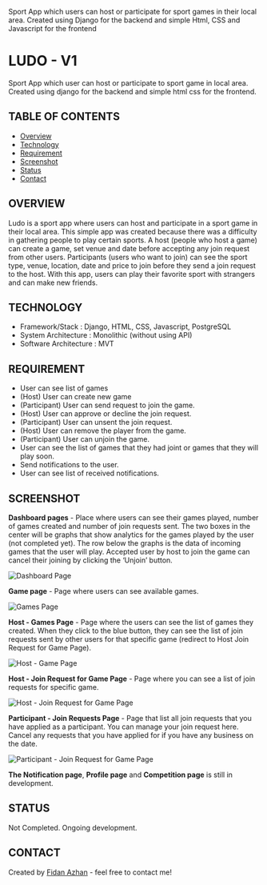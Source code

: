 Sport App which users can host or participate for sport games in their local area. Created using Django for the backend and simple Html, CSS and Javascript for the frontend

# LUDO - V1
Sport App which user can host or participate to sport game in local area. Created using django for the backend and simple html css for the frontend.

## TABLE OF CONTENTS
  
  -  [Overview](#overview)
  -  [Technology](#technology)
  -  [Requirement](#requirement)
  -  [Screenshot](#screenshot)
  -  [Status](#status)
  -  [Contact](#contact)

## **OVERVIEW**

Ludo is a sport app where users can host and participate in a sport game in their local area. This simple app was created because there was a difficulty in gathering people to play certain sports. A host (people who host a game) can create a game, set venue and date before accepting any join request from other users. Participants (users who want to join) can see the sport type, venue, location, date and price to join before they send a join request to the host. With this app, users can play their favorite sport with strangers and can make new friends.

## **TECHNOLOGY** 

- Framework/Stack : Django, HTML, CSS, Javascript, PostgreSQL
- System Architecture : Monolithic (without using API)
- Software Architecture : MVT

## **REQUIREMENT**

- User can see list of games
- (Host) User can create new game
- (Participant) User can send request to join the game.
- (Host) User can approve or decline the join request.
- (Participant) User can unsent the join request.
- (Host) User can remove the player from the game.
- (Participant) User can unjoin the game.
- User can see the list of games that they had joint or games that they will play soon.
- Send notifications to the user.
- User can see list of received notifications.

## SCREENSHOT

**Dashboard pages** - Place where users can see their games played, number of games created and number of join requests sent. The two boxes in the center will be graphs that show analytics for the games played by the user (not completed yet). The row below the graphs is the data of incoming games that the user will play. Accepted user by host to join the game can cancel their joining by clicking the ‘Unjoin’ button.

![Dashboard Page](https://user-images.githubusercontent.com/108860416/191470739-30f30461-3aed-405b-89ec-dd76763caf76.PNG)
&nbsp;

**Game page** - Page where users can see available games.

![Games Page](https://user-images.githubusercontent.com/108860416/191470746-4c7aad70-8652-4ddc-954b-9be0c98085ff.PNG)
&nbsp;

**Host - Games Page** - Page where the users can see the list of games they created. When they click to the blue button, they can see the list of join requests sent by other users for that specific game (redirect to Host Join Request for Game Page). 

![Host - Game Page](https://user-images.githubusercontent.com/108860416/191470754-46814f9e-c581-4cf2-9bac-c6690371159d.PNG)
&nbsp;

**Host - Join Request for Game Page** - Page where you can see a list of join requests for specific game.

![Host - Join Request for Game Page](https://user-images.githubusercontent.com/108860416/191470769-67e1a501-b4da-43f3-923a-3e972a181555.PNG)
&nbsp;

**Participant - Join Requests Page** - Page that list all join requests that you have applied as a participant. You can manage your join request here. Cancel any requests that you have applied for if you have any business on the date. 

![Participant - Join Request for Game Page](https://user-images.githubusercontent.com/108860416/191470779-eb8c6594-f527-4f61-a795-685f2df93ece.PNG)
&nbsp;

**The Notification page**, **Profile page** and **Competition page** is still in development.

## STATUS

Not Completed. Ongoing development.

## CONTACT 

Created by [Fidan Azhan](https://github.com/fidanazhan) - feel free to contact me!
